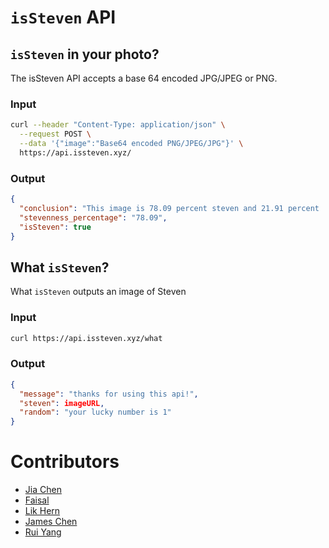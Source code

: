 # `isSteven` API
## `isSteven` in your photo?
The isSteven API accepts a base 64 encoded JPG/JPEG or PNG.

### Input 
```bash
curl --header "Content-Type: application/json" \
  --request POST \
  --data '{"image":"Base64 encoded PNG/JPEG/JPG"}' \
  https://api.issteven.xyz/
```

### Output
```json
{
  "conclusion": "This image is 78.09 percent steven and 21.91 percent !steven.", 
  "stevenness_percentage": "78.09", 
  "isSteven": true
}
```

## What `isSteven`?
What `isSteven` outputs an image of Steven

### Input
```bash
curl https://api.issteven.xyz/what
```

### Output
```json
{
  "message": "thanks for using this api!",
  "steven": imageURL,
  "random": "your lucky number is 1"
}
```

# Contributors
- [Jia Chen](https://github.com/jiachenyee)
- [Faisal](https://github.com/faisalsgithub)
- [Lik Hern](https://github.com/YeohLikHern)
- [James Chen](https://github.com/unknownguy2002)
- [Rui Yang](https://github.com/thinkerpal)
